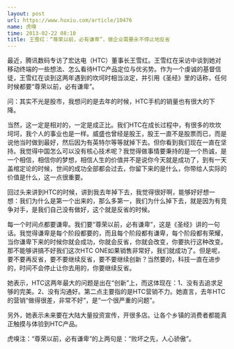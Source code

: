 ```yaml
---
layout: post
url: https://www.huxiu.com/article/10476
name: 虎嗅
time: 2013-02-22 08:10
title: 王雪红：“尊荣以前，必有谦卑”，做企业需要永不停止地反省
---
```

最近，腾讯数码专访了宏达电（HTC）董事长王雪红。王雪红在采访中谈到她对移动终端的一些想法、怎么看待HTC产品定位与优劣势。作为一个虔诚的基督信徒，王雪红在谈到这两年遇到的坎坷时相当淡定，并引用《圣经》里的话称，任何时候都要“尊荣以前，必有谦卑”。

问：其实不光是股市，我想问的是去年的时候，HTC手机的销量也有很大的下降。

当然，这一定是相对的，一定是成正比。我们HTC在成长过程中，有很多的坎坎坷坷，我个人的事业也是一样。威盛也曾经是股王，股王一直不是股票而已，而是说他当时做到最好，然后因为有英特尔等等就掉下去。但你看到我们现在一直在坚持。我觉得中国怎么可以没有核心技术呢？我觉得做事情要秉持的是一个热诚，是一个相信，相信你的梦想，相信人生的价值并不是说你今天就是成功了，到有一天盖棺定论的时候，世间的成功全部都会过去，你留下来的是什么，你带给人实际的价值是什么，这一点很重要。

回过头来讲到HTC的时候，讲到我去年掉下去，我觉得很好啊，能够好好想一想：我们为什么是第一个出来的，那么多第一，我们为什么掉下去，就是因为有竞争对手，是我们自己没有做好，这个就是反省的时候。

每一个时间点都要谦卑。我们要“尊荣以前，必有谦卑”，这是《圣经》讲的一句话。我觉得谦卑是每个阶段都要的，而且每个阶段都有谦卑，每个阶段都有荣耀，当你谦卑下来的时候你就会成功，你就会反省，你就会改变，你要执行这种改变。那不能够讲搞不好我们这次HTC ONE如果销售非常好，我们就成功了。但是呢，要不要再反省，要不要继续反省，要不要继续创新？当然要的，科技一直在进步的，时间不会停止让你去用的，你要继续反省。

她表示，HTC这两年最大的问题是出在“创新”上，而这体现在：1、没有去追求足够的完美。2、没有沟通好。第二点主要指的是HTC营销不力。她直言，去年HTC的营销“做得很差，非常不好”，是“一个很严重的问题”。

另外，她表示未来要在大陆大量投资宣传，开很多店。让各个乡镇的消费者都能真正触摸与体验到HTC产品。

虎嗅注：“尊荣以前，必有谦卑”的上两句是：“败坏之先，人心骄傲”。

